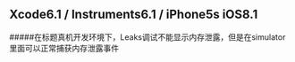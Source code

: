 Xcode6.1 / Instruments6.1 / iPhone5s iOS8.1
----
#####在标题真机开发环境下，Leaks调试不能显示内存泄露，但是在simulator里面可以正常捕获内存泄露事件

